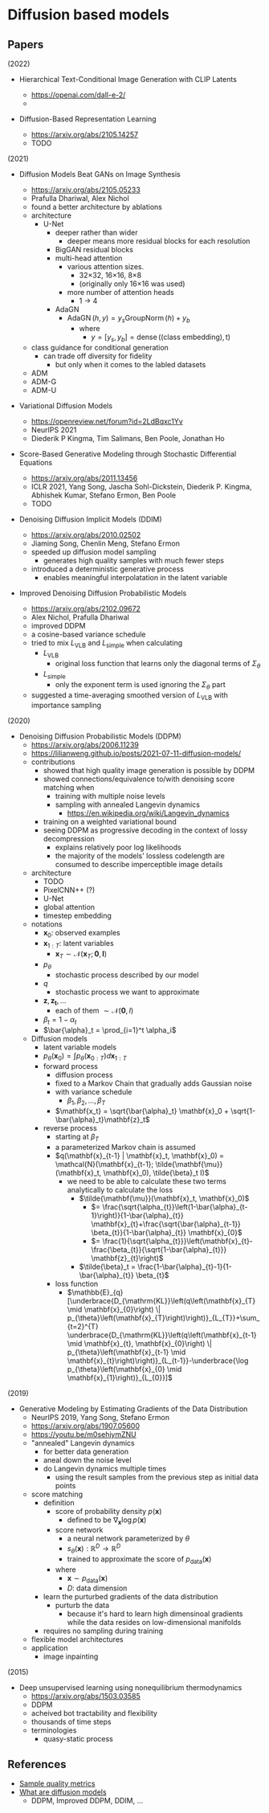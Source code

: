 # Diffusion based models

## Papers

(2022)

- Hierarchical Text-Conditional Image Generation with CLIP Latents
  - https://openai.com/dall-e-2/
  - [](./dall-e-2.md)

- Diffusion-Based Representation Learning
  - https://arxiv.org/abs/2105.14257
  - TODO

(2021)

- Diffusion Models Beat GANs on Image Synthesis
  - https://arxiv.org/abs/2105.05233
  - Prafulla Dhariwal, Alex Nichol
  - found a better architecture by ablations
  - architecture
    - U-Net
      - deeper rather than wider
        - deeper means more residual blocks for each resolution
      - BigGAN residual blocks
      - multi-head attention
        - various attention sizes.
          - 32×32, 16×16, 8×8
          - (originally only 16×16 was used)
        - more number of attention heads
          - 1 -> 4
      - AdaGN
        - $\operatorname{AdaGN}(h, y) = y_s \operatorname{GroupNorm}(h) + y_b$
          - where
            - $y = [y_s, y_b] = \operatorname{dense}(\text{(class embedding)}, \text{t})$
  - class guidance for conditional generation
    - can trade off diversity for fidelity
      - but only when it comes to the labled datasets
  - ADM
  - ADM-G
  - ADM-U

- Variational Diffusion Models
  - https://openreview.net/forum?id=2LdBqxc1Yv
  - NeurIPS 2021
  - Diederik P Kingma, Tim Salimans, Ben Poole, Jonathan Ho

- Score-Based Generative Modeling through Stochastic Differential Equations
  - https://arxiv.org/abs/2011.13456
  - ICLR 2021, Yang Song, Jascha Sohl-Dickstein, Diederik P. Kingma, Abhishek Kumar, Stefano Ermon, Ben Poole
  - TODO

- Denoising Diffusion Implicit Models (DDIM)
  - https://arxiv.org/abs/2010.02502
  - Jiaming Song, Chenlin Meng, Stefano Ermon
  - speeded up diffusion model sampling
    - generates high quality samples with much fewer steps
  - introduced a deterministic generative process
    - enables meaningful interpolatation in the latent variable

- Improved Denoising Diffusion Probabilistic Models
  - https://arxiv.org/abs/2102.09672
  - Alex Nichol, Prafulla Dhariwal
  - improved DDPM
  - a cosine-based variance schedule
  - tried to mix $L_\text{VLB}$ and $L_\text{simple}$ when calculating
    - $L_\text{VLB}$
      - original loss function that learns only the diagonal terms of $\Sigma_\theta$
    - $L_\text{simple}$
      - only the exponent term is used ignoring the $\Sigma_\theta$ part
  - suggested a time-averaging smoothed version of $L_\text{VLB}$ with importance sampling


(2020)

- Denoising Diffusion Probabilistic Models (DDPM)
  - https://arxiv.org/abs/2006.11239
  - https://lilianweng.github.io/posts/2021-07-11-diffusion-models/
  - contributions
    - showed that high quality image generation is possible by DDPM
    - showed connections/equivalence to/with denoising score matching when
      - training with multiple noise levels
      - sampling with annealed Langevin dynamics
        - https://en.wikipedia.org/wiki/Langevin_dynamics
    - training on a weighted variational bound
    - seeing DDPM as progressive decoding in the context of lossy decompression
      - explains relatively poor log likelihoods
      - the majority of the models' lossless codelength are consumed to describe imperceptible image details
  - architecture
    - TODO
    - PixelCNN++ (?)
    - U-Net
    - global attention
    - timestep embedding
  - notations
    - $\mathbf{x}_0$: observed examples
    - $\mathbf{x}_{1:T}$: latent variables
      - $\mathbf{x}_T \sim \mathcal{N}(\mathbf{x}_T; \mathbf{0}, \mathbf{I})$
    - $p_\theta$
      - stochastic process described by our model
    - $q$
      - stochastic process we want to approximate
    - $\mathbf{z}, \mathbf{z_t}, ...$
      - each of them $\sim \mathcal{N}(\mathbf{0}, I)$
    - $\beta_t = 1 - \alpha_t$
    - $\bar{\alpha}_t = \prod_{i=1}^t \alpha_i$
  - Diffusion models
    - latent variable models
    - $p_\theta(\mathbf{x}_0) = \int p_\theta (\mathbf{x}_{0:T}) d\mathbf{x}_{1:T}$
    - forward process
      - diffusion process
      - fixed to a Markov Chain that gradually adds Gaussian noise
      - with variance schedule
        - $\beta_1, \beta_2, ..., \beta_T$
      - $\mathbf{x_t} = \sqrt{\bar{\alpha}_t} \mathbf{x}_0 + \sqrt{1-\bar{\alpha}_t}\mathbf{z}_t$
    - reverse process
      - starting at $\beta_T$
      - a parameterized Markov chain is assumed
      - $q(\mathbf{x}_{t-1} | \mathbf{x}_t, \mathbf{x}_0) = \mathcal{N}(\mathbf{x}_{t-1}; \tilde{\mathbf{\mu}}(\mathbf{x}_t, \mathbf{x}_0), \tilde{\beta}_t I)$
        - we need to be able to calculate these two terms analytically to calculate the loss
          - $\tilde{\mathbf{\mu}}(\mathbf{x}_t, \mathbf{x}_0)$
            - $= \frac{\sqrt{\alpha_{t}}\left(1-\bar{\alpha}_{t-1}\right)}{1-\bar{\alpha}_{t}} \mathbf{x}_{t}+\frac{\sqrt{\bar{\alpha}_{t-1}} \beta_{t}}{1-\bar{\alpha}_{t}} \mathbf{x}_{0}$
            - $= \frac{1}{\sqrt{\alpha_{t}}}\left(\mathbf{x}_{t}-\frac{\beta_{t}}{\sqrt{1-\bar{\alpha}_{t}}} \mathbf{z}_{t}\right)$
          - $\tilde{\beta}_t = \frac{1-\bar{\alpha}_{t}-1}{1-\bar{\alpha}_{t}} \beta_{t}$
      - loss function
        - $\mathbb{E}_{q}[\underbrace{D_{\mathrm{KL}}\left(q\left(\mathbf{x}_{T} \mid \mathbf{x}_{0}\right) \| p_{\theta}\left(\mathbf{x}_{T}\right)\right)}_{L_{T}}+\sum_{t=2}^{T} \underbrace{D_{\mathrm{KL}}\left(q\left(\mathbf{x}_{t-1} \mid \mathbf{x}_{t}, \mathbf{x}_{0}\right) \| p_{\theta}\left(\mathbf{x}_{t-1} \mid \mathbf{x}_{t}\right)\right)}_{L_{t-1}}-\underbrace{\log p_{\theta}\left(\mathbf{x}_{0} \mid \mathbf{x}_{1}\right)}_{L_{0}}]$

(2019)

- Generative Modeling by Estimating Gradients of the Data Distribution
  - NeurIPS 2019, Yang Song, Stefano Ermon
  - https://arxiv.org/abs/1907.05600
  - https://youtu.be/m0sehjymZNU
  - "annealed" Langevin dynamics
    - for better data generation
    - aneal down the noise level
    - do Langevin dynamics multiple times
      - using the result samples from the previous step as initial data points
  - score matching
    - definition
      - score of probability density $p(\mathbf{x})$
        - defined to be $\nabla_\mathbf{x}\log{p(\mathbf{x})}$
      - score network
        - a neural network parameterized by $\theta$
        - $s_\theta(\mathbf{x}): \mathbb{R}^D \to \mathbb{R}^D$
        - trained to approximate the score of $p_\text{data}(\mathbf{x})$
      - where
        - $\mathbf{x} \sim p_\text{data}(\mathbf{x})$
        - $D$: data dimension
    - learn the purturbed gradients of the data distribution
      - purturb the data
        - because it's hard to learn high dimensinoal gradients while the data resides on low-dimensional manifolds
    - requires no sampling during training
  - flexible model architectures
  - application
    - image inpainting

(2015)

- Deep unsupervised learning using nonequilibrium thermodynamics
  - https://arxiv.org/abs/1503.03585
  - DDPM
  - acheived bot tractability and flexibility
  - thousands of time steps
  - terminologies
    - quasy-static process


## References

- [Sample quality metrics](./sample-quality-metrics.md)
- [What are diffusion models](https://lilianweng.github.io/posts/2021-07-11-diffusion-models/)
  - DDPM, Improved DDPM, DDIM, ...
